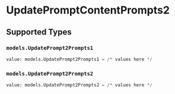 # UpdatePromptContentPrompts2


## Supported Types

### `models.UpdatePrompt2Prompts1`

```python
value: models.UpdatePrompt2Prompts1 = /* values here */
```

### `models.UpdatePrompt2Prompts2`

```python
value: models.UpdatePrompt2Prompts2 = /* values here */
```

